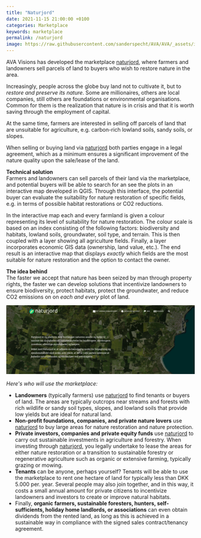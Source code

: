 ```yaml
---
title: "Naturjord"
date: 2021-11-15 21:00:00 +0100
categories: Marketplace
keywords: marketplace
permalink: /naturjord
image: https://raw.githubusercontent.com/sanderspecht/AVA/AVA/_assets/img/Naturjord.png
---
```

AVA Visions has developed the marketplace [naturjord](https://naturjord.dk/), where farmers and landowners sell parcels of land to buyers who wish to restore nature in the area.

Increasingly, people across the globe buy land not to cultivate it, but to *restore and preserve its nature*. Some are millionaires, others are local companies, still others are foundations or environmental organisations. Common for them is the realization that nature is in crisis and that it is worth saving through the employment of capital.

At the same time, farmers are interested in selling off parcels of land that are unsuitable for agriculture, e.g. carbon-rich lowland soils, sandy soils, or slopes.

When selling or buying land via [naturjord](https://naturjord.dk/) both parties engage in a legal agreement, which as a minimum ensures a significant improvement of the nature quality upon the sale/lease of the land.


**Technical solution**  
Farmers and landowners can sell parcels of their land via the marketplace, and potential buyers will be able to search for an see the plots in an interactive map developed in QGIS. Through this interface, the potential buyer can evaluate the suitability for nature restoration of specific fields, e.g. in terms of possible habitat restorations or CO2 reductions.

In the interactive map each and every farmland is given a colour representing its level of suitability for nature restoration. The colour scale is based on an index consisting of the following factors: biodiversity and habitats, lowland soils, groundwater, soil type, and terrain. This is then coupled with a layer showing all agriculture fields. Finally, a layer incorporates economic GIS data (ownership, land value, etc.). The end result is an interactive map that displays *exactly* which fields are the most suitable for nature restoration and the option to contact the owner.


**The idea behind**  
The faster we accept that nature has been seized by man through property rights, the faster we can develop solutions that incentivize landowners to ensure biodiversity, protect habitats, protect the groundwater, and reduce CO2 emissions on on *each and every* plot of land.

![Naturjord](https://raw.githubusercontent.com/sanderspecht/AVA/AVA/_assets/img/Naturjord.png)  


*Here's who will use the marketplace:*  
* **Landowners** (typically farmers) use [naturjord](https://naturjord.dk/) to find tenants or buyers of land. The areas are typically outcrops near streams and forests with rich wildlife or sandy soil types, slopes, and lowland soils that provide low yields but are ideal for natural land.
* **Non-profit foundations, companies, and private nature lovers** use [naturjord](https://naturjord.dk/) to buy large areas for nature restoration and nature protection.
* **Private investors, companies and private equity funds** use [naturjord](https://naturjord.dk/) to carry out sustainable investments in agriculture and forestry. When investing through [naturjord](https://naturjord.dk/), you legally undertake to lease the areas for either nature restoration or a transition to sustainable forestry or regenerative agriculture such as organic or extensive farming, typically grazing or mowing.
* **Tenants** can be anyone, perhaps yourself? Tenants will be able to use the marketplace to rent one hectare of land for typically less than DKK 5.000 per. year. Several people may also join together, and in this way, it costs a small annual amount for private citizens to incentivize landowners and investors to create or improve natural habitats.
* Finally, **organic farmers, sustainable foresters, hunters, self-sufficients, holiday home landlords, or associations** can even obtain dividends from the rented land, as long as this is achieved in a sustainable way in compliance with the signed sales contract/tenancy agreement.
